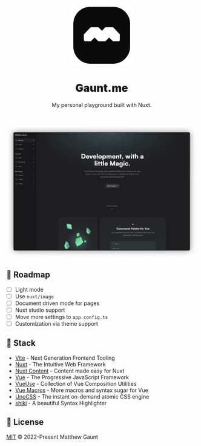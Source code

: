 <p align="center">
  <a href="https://gaunt.me" target="_blank" rel="noopener noreferrer">
    <img width="160" height="160" src="./public/meta/mask-icon.svg" alt="Website logo">
  </a>
</p>

<h1 align="center" style="font-weight: 900">Gaunt.me</h1>

<p align="center">
  My personal playground built with Nuxt.
</p>

<br/>

<p align="center">
  <a href="https://gaunt.me/" target="_blank" rel="noopener noreferrer" >
    <img src=".github/assets/screenshot.png" alt="Website screenshot" width="600" height="auto">
  </a>
</p>

## 📍 Roadmap

- [ ] Light mode
- [ ] Use `nuxt/image`
- [ ] Document driven mode for pages
- [ ] Nuxt studio support
- [ ] Move more settings to `app.config.ts`
- [ ] Customization via theme support

## 🦄 Stack

- [Vite](https://vitejs.dev/) - Next Generation Frontend Tooling
- [Nuxt](https://nuxt.com/) - The Intuitive Web Framework
- [Nuxt Content](https://content.nuxtjs.org/) - Content made easy for Nuxt
- [Vue](https://vuejs.org/) - The Progressive JavaScript Framework
- [VueUse](https://vueuse.org/) - Collection of Vue Composition Utilities
- [Vue Macros](https://vue-macros.sxzz.moe/) - More macros and syntax sugar for Vue
- [UnoCSS](https://uno.antfu.me/) - The instant on-demand atomic CSS engine
- [shiki](https://shiki.matsu.io/) - A beautiful Syntax Highlighter

## 📄 License

[MIT](./LICENSE) &copy; 2022-Present Matthew Gaunt

